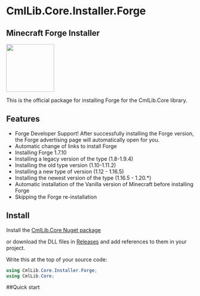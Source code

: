 # CmlLib.Core.Installer.Forge
## Minecraft Forge Installer
<img src='https://raw.githubusercontent.com/CmlLib/CmlLib.Core/master/icon.png' width=128>

This is the official package for installing Forge for the CmlLib.Core library. 
## Features 
* Forge Developer Support! After successfully installing the Forge version, the Forge advertising page will automatically open for you.
* Automatic change of links to install Forge
* Installing Forge 1.7.10
* Installing a legacy version of the type (1.8-1.9.4)
* Installing the old type version (1.10-1.11.2)
* Installing a new type of version (1.12 - 1.16.5)
* Installing the newest version of the type (1.16.5 - 1.20.*)
* Automatic installation of the Vanilla version of Minecraft before installing Forge
* Skipping the Forge re-installation
## Install

Install the [CmlLib.Core Nuget package](https://www.nuget.org/packages/CmlLib.Core)

or download the DLL files in [Releases](https://github.com/AlphaBs/CmlLib.Core/releases) and add references to them in your project.

Write this at the top of your source code:
```csharp
using CmlLib.Core.Installer.Forge;
using CmlLib.Core;
```
##Quick start
